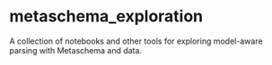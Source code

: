 # metaschema_exploration
A collection of notebooks and other tools for exploring model-aware parsing with Metaschema and data.
